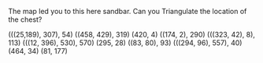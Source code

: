 The map led you to this here sandbar. Can you Triangulate the location of the chest?

(((25,189), 307), 54) ((458, 429), 319) (420, 4) ((174, 2), 290) (((323, 42), 8), 113) (((12, 396), 530), 570) (295, 28) ((83, 80), 93) (((294, 96), 557), 40) (464, 34) (81, 177)
